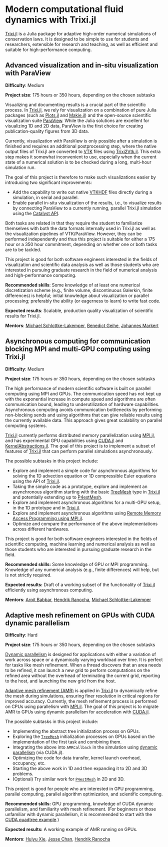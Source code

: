 # Modern computational fluid dynamics with Trixi.jl

[Trixi.jl](https://github.com/trixi-framework/Trixi.jl/) is a Julia package for adaptive
high-order numerical simulations of conservation laws. It is designed to be simple to use
for students and researchers, extensible for research and teaching, as well as efficient
and suitable for high-performance computing.


## Advanced visualization and in-situ visualization with ParaView

**Difficulty**: Medium

**Project size**: 175 hours or 350 hours, depending on the chosen subtasks

Visualizing and documenting results is a crucial part of the scientific process. In
[Trixi.jl](https://github.com/trixi-framework/Trixi.jl/), we rely for visualization on a
combination of pure Julia packages (such as
[Plots.jl](https://github.com/JuliaPlots/Plots.jl) and
[Makie.jl](https://github.com/MakieOrg/Makie.jl))
and the open-source scientific visualization suite [ParaView](https://www.paraview.org).
While the Julia solutions are excellent for visualizing 1D and 2D data, ParaView is the
first choice for creating publication-quality figures from 3D data.

Currently, visualization with ParaView is only possible after a simulation is finished and
requires an additional postprocessing step, where the native output files of Trixi.jl
are converted to [VTK](https://vtk.org) files using
[Trixi2Vtk.jl](https://github.com/trixi-framework/Trixi2Vtk.jl). This extra step makes it
somewhat inconvenient to use, especially when the current state of a numerical solution
is to be checked during a long, multi-hour simulation run.

The goal of this project is therefore to make such visualizations easier by introducing two
significant improvements:

* Add the capability to write out native
  [VTKHDF](https://docs.vtk.org/en/latest/design_documents/VTKFileFormats.html#vtkhdf-file-format)
  files directly during a simulation, in serial and parallel.
* Enable parallel in-situ visualization of the results, i.e., to visualize results by
  connecting ParaView to a currently running, parallel Trixi.jl simulation using the
  [Catalyst API](https://catalyst-in-situ.readthedocs.io/en/latest/index.html).

Both tasks are related in that they require the student to familiarize themselves with both
the data formats internally used in Trixi.jl as well as the visualization pipelines of
VTK/ParaView. However, they can be performed independently and thus this project is suitable
for either a 175 hour or a 350 hour commitment, depending on whether one or both tasks are
to be tackled.

This project is good for both software engineers interested in the fields of
visualization and scientific data analysis as well as those students who
are interested in pursuing graduate research in the field of numerical analysis and
high-performance computing.

**Recommended skills**: Some knowledge of at least one numerical discretization scheme
(e.g., finite volume, discontinuous Galerkin, finite differences) is helpful; initial
knowledge about visualization or parallel processing; preferably the ability (or eagerness
to learn) to write fast code.

**Expected results**: Scalable, production quality visualization of scientific results
for Trixi.jl.

**Mentors**: [Michael Schlottke-Lakemper](https://github.com/sloede), [Benedict Geihe](https://www.mi.uni-koeln.de/NumSim/dr-benedict-geihe/), [Johannes Markert](https://github.com/jmark)

## Asynchronous computing for communication blocking MPI and multi-GPU computing using Trixi.jl

**Difficulty**: Medium

**Project size**: 175 hours or 350 hours, depending on the chosen subtasks

The high performance of modern scientific software is built on parallel computing using MPI and GPUs. The communication speed has not kept up with the exponential increase in compute speed and algorithms are often communication bound, leading to underutilization of hardware capabilities. Asynchronous computing avoids communication bottlenecks by performing non-blocking sends and using algorithms that can give reliable results using the currently available data. This approach gives great scalability on parallel computing systems.

[Trixi.jl](https://github.com/trixi-framework/Trixi.jl/) currently performs distributed memory parallelization using [MPI.jl](https://github.com/JuliaParallel/MPI.jl), and has experimental GPU capabilities using [CUDA.jl](https://github.com/JuliaGPU/CUDA.jl) and [KernelAbstractions.jl](https://github.com/JuliaGPU/KernelAbstractions.jl). The goal of this project is to implement a subset of features of [Trixi.jl](https://github.com/trixi-framework/Trixi.jl/) that can perform parallel simulations asynchronously.

The possible subtasks in this project include:

- Explore and implement a simple code for asynchronous algorithms for solving the 1D advection equation or 1D compressible Euler equations using the API of [Trixi.jl](https://github.com/trixi-framework/Trixi.jl/).
- Taking the simple code as a prototype, explore and implement an asynchronous algorithm starting with the basic [TreeMesh](https://trixi-framework.github.io/Trixi.jl/stable/meshes/tree_mesh/) type in [Trixi.jl](https://github.com/trixi-framework/Trixi.jl/) and potentially extending up to [P4estMesh](https://trixi-framework.github.io/Trixi.jl/stable/meshes/p4est_mesh/).
- Explore and implement asynchronous algorithms for a multi-GPU setup, in the 1D prototype and in [Trixi.jl](https://github.com/trixi-framework/Trixi.jl/).
- Explore and implement asynchronous algorithms using [Remote Memory Access Programming using MPI.jl](https://juliaparallel.org/MPI.jl/dev/reference/onesided/).
- Optimize and compare the performance of the above implementations across different hardwares.

This project is good for both software engineers interested in the fields of scientific computing, machine learning and numerical analysis as well as those students who are interested in pursuing graduate research in the field.

**Recommended skills:** Some knowledge of GPU or MPI programming. Knowledge of any numerical analysis (e.g., finite differences) will help, but is not strictly required.

**Expected results:** Draft of a working subset of the functionality of [Trixi.jl](https://github.com/trixi-framework/Trixi.jl/) efficiently using asynchronous computing.

**Mentors**: [Arpit Babbar](https://github.com/arpit-babbar), [Hendrik Ranocha](https://github.com/ranocha), [Michael Schlottke-Lakemper](https://github.com/sloede)

## Adaptive mesh refinement on GPUs with CUDA dynamic parallelism

**Difficulty**: Hard

**Project size**: 175 hours or 350 hours, depending on the chosen subtasks

[Dynamic parallelism](https://docs.nvidia.com/cuda/cuda-c-programming-guide/index.html#cuda-dynamic-parallelism) is designed for applications with either a variation of work across space or a dynamically varying workload over time. It is perfect for tasks like mesh refinement. When a thread discovers that an area needs to be refined, it can launch a new grid to perform computations on the refined area without the overhead of terminating the current grid, reporting to the host, and launching the new grid from the host.

[Adaptive mesh refinement (AMR)](https://trixi-framework.github.io/Trixi.jl/stable/tutorials/adaptive_mesh_refinement/) is applied in [Trixi.jl](https://github.com/trixi-framework/Trixi.jl/) to dynamically refine the mesh during simulations, ensuring finer resolution in critical regions for improved accuracy. Currently, the mesh refinement process is performed on CPUs using parallelism with [MPI.jl](https://github.com/JuliaParallel/MPI.jl). The goal of this project is to migrate AMR to GPUs using dynamic parallelism for acceleration with [CUDA.jl](https://github.com/JuliaGPU/CUDA.jl).

The possible subtasks in this project include:

- Implementing the abstract tree initialization process on GPUs.  
- Exploring the [`TreeMesh`](https://trixi-framework.github.io/Trixi.jl/stable/meshes/tree_mesh/) initialization processes on GPUs based on the implementation of the first task and combining them.  
- Integrating the above into `AMRCallback` in the simulation using [dynamic parallelism](https://cuda.juliagpu.org/stable/api/kernel/#Dynamic-parallelism) (via CUDA.jl).  
- Optimizing the code for data transfer, kernel launch overhead, occupancy, etc.  
- Starting the above work in 1D and then expanding it to 2D and 3D problems.
- (Optional) Try similar work for [`P4estMesh`](https://trixi-framework.github.io/Trixi.jl/stable/meshes/p4est_mesh/) in 2D and 3D.

This project is good for people who are interested in GPU programming, parallel computing, parallel algorithm optimization, and scientific computing.

**Recommended skills:** GPU programming, knowledge of CUDA dynamic parallelism, and familiarity with mesh refinement. (For beginners or those unfamiliar with dynamic parallelism, it is recommended to start with the [CUDA quadtree example](https://github.com/NVIDIA/cuda-samples/tree/master/Samples/3_CUDA_Features/cdpQuadtree).)

**Expected results:** A working example of AMR running on GPUs.

**Mentors**: [Huiyu Xie](https://github.com/huiyuxie), [Jesse Chan](https://github.com/jlchan), [Hendrik Ranocha](https://github.com/ranocha)